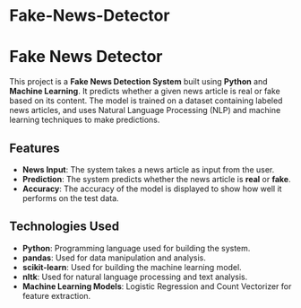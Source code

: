 # Fake-News-Detector

# Fake News Detector

This project is a **Fake News Detection System** built using **Python** and **Machine Learning**. It predicts whether a given news article is real or fake based on its content. The model is trained on a dataset containing labeled news articles, and uses Natural Language Processing (NLP) and machine learning techniques to make predictions.

## Features

- **News Input**: The system takes a news article as input from the user.
- **Prediction**: The system predicts whether the news article is **real** or **fake**.
- **Accuracy**: The accuracy of the model is displayed to show how well it performs on the test data.
  
## Technologies Used

- **Python**: Programming language used for building the system.
- **pandas**: Used for data manipulation and analysis.
- **scikit-learn**: Used for building the machine learning model.
- **nltk**: Used for natural language processing and text analysis.
- **Machine Learning Models**: Logistic Regression and Count Vectorizer for feature extraction.


